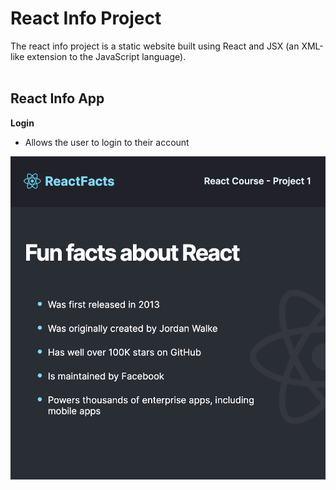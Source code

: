 # React Info Project
The react info project is a static website built using React and JSX (an XML-like extension to the JavaScript language).
<br></br>


## React Info App
**Login**
- Allows the user to login to their account
&nbsp;

![Page](./images/page.png?raw=true "Page")
<br></br>
